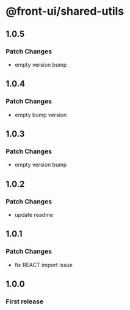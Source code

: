 # @front-ui/shared-utils

## 1.0.5

### Patch Changes

- empty version bump

## 1.0.4

### Patch Changes

- empty bump version

## 1.0.3

### Patch Changes

- empty version bump

## 1.0.2

### Patch Changes

- update readme

## 1.0.1

### Patch Changes

- fix REACT import issue

## 1.0.0

### First release
